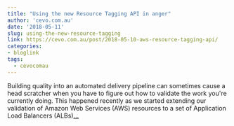 ```yaml
---
title: "Using the new Resource Tagging API in anger"
author: 'cevo.com.au'
date: '2018-05-11'
slug: using-the-new-resource-tagging
link: https://cevo.com.au/post/2018-05-10-aws-resource-tagging-api/
categories:
- bloglink
tags:
  - cevocomau
---
```


Building quality into an automated delivery pipeline can sometimes cause a head scratcher when you have to figure out how to validate the work you're currently doing. This happened recently as we started extending our validation of Amazon Web Services (AWS) resources to a set of Application Load Balancers (ALBs)[... <i class="fas fa-external-link-alt"></i>](https://cevo.com.au/post/2018-05-10-aws-resource-tagging-api/)

